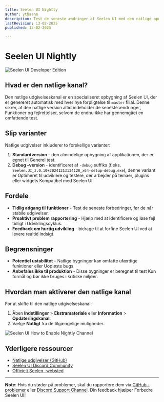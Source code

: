 ```yaml
---
title: Seelen UI Nightly
author: ythaann
description: Test de seneste ændringer af Seelen UI med den natlige opdateringskanal!
lastRevision: 13-02-2025
published: 13-02-2025

---
```


# Seelen UI Nightly

![Seelen UI Developer Edition](https://github.com/user-attachments/assets/76634b49-7b09-4ef2-9643-e93542309f5d)

## Hvad er den natlige kanal?

Den natlige udgivelseskanal er en specialiseret opbygning af Seelen UI, der er
 genereret automatisk med hver nye forpligtelse til `master` filial. Denne
 sikrer, at den natlige version altid indeholder de seneste ændringer,
 Funktioner og fejlrettelser, selvom de endnu ikke har gennemgået en omfattende test.

## Slip varianter

Natlige udgivelser inkluderer to forskellige varianter:

1. **Standardversion** - den almindelige opbygning af applikationen, der er egnet til
    Generel test.
2. **Debug -version** - identificeret af `-debug` suffiks (f.eks.
   `Seelen.UI_2.0.10+20241213134120_x64-setup-debug.exe`), denne variant er
    Optimeret til udviklere og testere, der arbejder på temaer, plugins eller widgets
    Kompatibel med Seelen UI.

## Fordele

* **Tidlig adgang til funktioner** - Test de seneste forbedringer, før de når
   stabile udgivelser.
* **Proaktivt problem rapportering** - Hjælp med at identificere og løse fejl tidligt i
   Udviklingscyklus.
* **Feedback om hurtig udvikling** - bidrage til at forfine Seelen UI ved at levere
   realtid indsigt.

## Begrænsninger

* **Potentiel ustabilitet** - Natlige bygninger kan omfatte ufærdige funktioner eller
   Uopløste bugs.
* **Anbefales ikke til produktion** - Disse bygninger er beregnet til test
   Kun formål og bør ikke bruges i kritiske miljøer.

## Hvordan man aktiverer den natlige kanal

For at skifte til den natlige udgivelseskanal:

1. Åben **Indstillinger** > **Ekstramateriale** eller **Information** > **Opdateringskanal**.
2. Vælge **Natligt** fra de tilgængelige muligheder.

![Seelen UI How to Enable Nightly Channel](https://github.com/user-attachments/assets/ae88aeac-98cc-4424-a9e7-fb59740b694e)

## Yderligere ressourcer

* [Natlige udgivelser (GitHub)](https://github.com/eythaann/Seelen-UI/releases/tag/nightly)
* [Seelen UI Discord Community](https://discord.gg/ABfASx5ZAJ)
* [Officielt Seelen -websted](https://seelen.io)

***

**Note:** Hvis du støder på problemer, skal du rapportere dem via
[GitHub -problemer](https://github.com/eythaann/Seelen-UI/issues) eller
[Discord Support Channel](https://discord.gg/ABfASx5ZAJ). Din feedback hjælper
 Forbedre Seelen UI!
